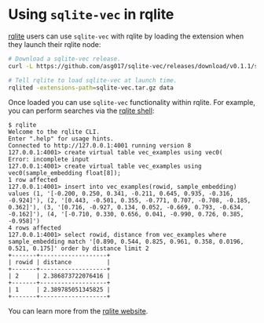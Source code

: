 # Using `sqlite-vec` in rqlite

[rqlite](https://rqlite.io/) users can use `sqlite-vec` with rqlite by loading the extension when they launch their rqlite node:

```bash
# Download a sqlite-vec release.
curl -L https://github.com/asg017/sqlite-vec/releases/download/v0.1.1/sqlite-vec-0.1.1-loadable-linux-x86_64.tar.gz -o sqlite-vec.tar.gz

# Tell rqlite to load sqlite-vec at launch time.
rqlited -extensions-path=sqlite-vec.tar.gz data
```

Once loaded you can use `sqlite-vec` functionality within rqlite. For example, you can perform searches via the [rqlite shell](https://rqlite.io/docs/cli/):

```
$ rqlite
Welcome to the rqlite CLI.
Enter ".help" for usage hints.
Connected to http://127.0.0.1:4001 running version 8
127.0.0.1:4001> create virtual table vec_examples using vec0(
Error: incomplete input
127.0.0.1:4001> create virtual table vec_examples using vec0(sample_embedding float[8]);
1 row affected
127.0.0.1:4001> insert into vec_examples(rowid, sample_embedding) values (1, '[-0.200, 0.250, 0.341, -0.211, 0.645, 0.935, -0.316, -0.924]'), (2, '[0.443, -0.501, 0.355, -0.771, 0.707, -0.708, -0.185, 0.362]'), (3, '[0.716, -0.927, 0.134, 0.052, -0.669, 0.793, -0.634, -0.162]'), (4, '[-0.710, 0.330, 0.656, 0.041, -0.990, 0.726, 0.385, -0.958]')
4 rows affected
127.0.0.1:4001> select rowid, distance from vec_examples where sample_embedding match '[0.890, 0.544, 0.825, 0.961, 0.358, 0.0196, 0.521, 0.175]' order by distance limit 2
+-------+-------------------+
| rowid | distance          |
+-------+-------------------+
| 2     | 2.386873722076416 |
+-------+-------------------+
| 1     | 2.389785051345825 |
+-------+-------------------+
```

You can learn more from the [rqlite website](https://rqlite.io/docs/guides/extensions/).

